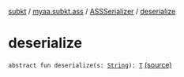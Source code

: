 [subkt](../../index.md) / [myaa.subkt.ass](../index.md) / [ASSSerializer](index.md) / [deserialize](./deserialize.md)

# deserialize

`abstract fun deserialize(s: `[`String`](https://kotlinlang.org/api/latest/jvm/stdlib/kotlin/-string/index.html)`): `[`T`](index.md#T) [(source)](https://github.com/Myaamori/SubKt/blob/0.1.12/src/main/kotlin/myaa/subkt/ass/parser.kt#L703)